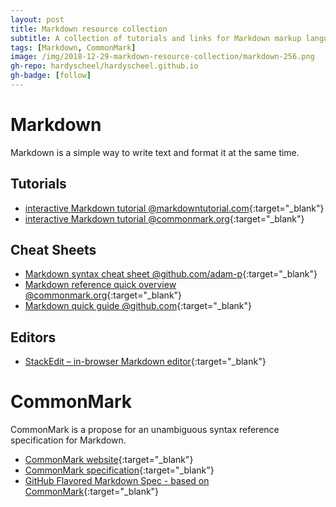 ```yaml
---
layout: post
title: Markdown resource collection
subtitle: A collection of tutorials and links for Markdown markup language.
tags: [Markdown, CommonMark]
image: /img/2018-12-29-markdown-resource-collection/markdown-256.png
gh-repo: hardyscheel/hardyscheel.github.io
gh-badge: [follow]
---
```


<!--
A collection of tutorials, tools and links to get to know Markdown as a markup language.
A collection of tutorials and links for Markdown markup language.
-->

# Markdown
Markdown is a simple way to write text and format it at the same time.

## Tutorials
- [interactive Markdown tutorial @markdowntutorial.com](http://markdowntutorial.com/){:target="_blank"}
- [interactive Markdown tutorial @commonmark.org](https://commonmark.org/help/tutorial/){:target="_blank"}

## Cheat Sheets
- [Markdown syntax cheat sheet @github.com/adam-p](https://github.com/adam-p/markdown-here/wiki/Markdown-Cheatsheet){:target="_blank"}
- [Markdown reference quick overview @commonmark.org](https://commonmark.org/help/){:target="_blank"}
- [Markdown quick guide @github.com](https://guides.github.com/features/mastering-markdown/){:target="_blank"}

## Editors
- [StackEdit – in-browser Markdown editor](https://stackedit.io/){:target="_blank"}

# CommonMark
CommonMark is a propose for an unambiguous syntax reference specification for Markdown.
- [CommonMark website](https://commonmark.org){:target="_blank"}
- [CommonMark specification](https://spec.commonmark.org/){:target="_blank"}
- [GitHub Flavored Markdown Spec - based on CommonMark](https://github.github.com/gfm/){:target="_blank"}
